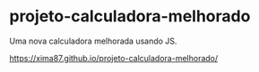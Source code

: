 # projeto-calculadora-melhorado
Uma nova calculadora melhorada usando JS.

https://xima87.github.io/projeto-calculadora-melhorado/
